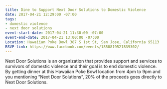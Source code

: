 ```yaml
---
title: Dine to Support Next Door Solutions to Domestic Violence
date: 2017-04-21 12:29:00 -07:00
tags:
- domestic violence
- next door solutions
event-start-date: 2017-04-21 11:30:00 -07:00
event-end-date: 2017-04-21 13:00:00 -07:00
Location: Hawaiian Poke Bowl 387 S 1st St, San Jose, California 95113
RSVP-link: https://www.facebook.com/events/1850819521839302/
---
```


Next Door Solutions is an organization that provides support and services to survivors of domestic violence and their goal is to end domestic violence. By getting dinner at this Hawaiian Poke Bowl location from 4pm to 9pm and you mentioning “Next Door Solutions”, 20% of the proceeds goes directly to Next Door Solutions.